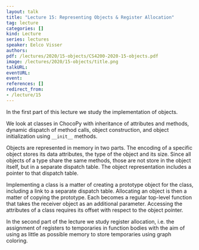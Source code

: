 ```yaml
---
layout: talk
title: "Lecture 15: Representing Objects & Register Allocation"
tag: lecture
categories: []
kind: Lecture
series: lectures
speaker: Eelco Visser
authors:
pdf: /lectures/2020/15-objects/CS4200-2020-15-objects.pdf
image: /lectures/2020/15-objects/title.png
talkURL:
eventURL:
event:
references: []
redirect_from:
- /lecture/15
---
```


In the first part of this lecture we study the implementation of objects.

We look at classes in ChocoPy with inheritance of attributes and methods, dynamic dispatch of method calls, object construction, and object initialization using `__init__` methods.

Objects are represented in memory in two parts.
The encoding of a specific object stores its data attributes, the type of the object and its size.
Since all objects of a type share the same methods, those are not store in the object itself, but in a separate dispatch table.
The object representation includes a pointer to that dispatch table.

Implementing a class is a matter of creating a prototype object for the class, including a link to a separate dispatch table.
Allocating an object is then a matter of copying the prototype.
Each becomes a regular top-level function that takes the receiver object as an additional parameter.
Accessing the attributes of a class requires its offset with respect to the object pointer.

In the second part of the lecture we study register allocation, i.e. the assignment of registers to temporaries in function bodies with the aim of using as little as possible memory to store temporaries using graph coloring.
